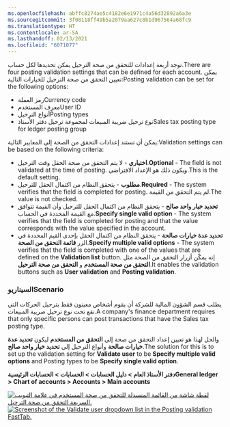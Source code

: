 ```yaml
---
ms.openlocfilehash: abffc8274ae5c4182e6e1971c4a56d32892a6a3e
ms.sourcegitcommit: 3f08118ff49b5a2079aa627c8b1d967564a68fc9
ms.translationtype: HT
ms.contentlocale: ar-SA
ms.lasthandoff: 02/13/2021
ms.locfileid: "6071077"
---
```

<span data-ttu-id="8026a-101">توجد أربعة إعدادات للتحقق من صحة الترحيل يمكن تحديدها لكل حساب.</span><span class="sxs-lookup"><span data-stu-id="8026a-101">There are four posting validation settings that can be defined for each account.</span></span> <span data-ttu-id="8026a-102">يمكن تعيين التحقق من صحة الترحيل للخيارات التالية:</span><span class="sxs-lookup"><span data-stu-id="8026a-102">Posting validation can be set for the following options:</span></span> 

- <span data-ttu-id="8026a-103">‏رمز العملة</span><span class="sxs-lookup"><span data-stu-id="8026a-103">Currency code</span></span>
- <span data-ttu-id="8026a-104">معرِف المستخدم</span><span class="sxs-lookup"><span data-stu-id="8026a-104">User ID</span></span>  
- <span data-ttu-id="8026a-105">أنواع الترحيل</span><span class="sxs-lookup"><span data-stu-id="8026a-105">Posting types</span></span>
- <span data-ttu-id="8026a-106">نوع ترحيل ضريبة المبيعات لمجموعة ترحيل دفتر الأستاذ</span><span class="sxs-lookup"><span data-stu-id="8026a-106">Sales tax posting type for ledger posting group</span></span>

<span data-ttu-id="8026a-107">يمكن أن تستند إعدادات التحقق من الصحة إلى المعايير التالية:</span><span class="sxs-lookup"><span data-stu-id="8026a-107">Validation settings can be based on the following criteria:</span></span> 

- <span data-ttu-id="8026a-108">**اختياري** - لا يتم التحقق من صحة الحقل وقت الترحيل.</span><span class="sxs-lookup"><span data-stu-id="8026a-108">**Optional** - The field is not validated at the time of posting.</span></span> <span data-ttu-id="8026a-109">ويكون ذلك هو الإعداد الافتراضي.</span><span class="sxs-lookup"><span data-stu-id="8026a-109">This is the default setting.</span></span>  
- <span data-ttu-id="8026a-110">**مطلوب** - يتحقق النظام من اكتمال الحقل للترحيل.</span><span class="sxs-lookup"><span data-stu-id="8026a-110">**Required** - The system verifies that the field is completed for posting.</span></span> <span data-ttu-id="8026a-111">لم يتم التحقق من القيمة.</span><span class="sxs-lookup"><span data-stu-id="8026a-111">The value is not checked.</span></span>  
- <span data-ttu-id="8026a-112">**تحديد خيار واحد صالح** - يتحقق النظام من اكتمال الحقل للترحيل وأن القيمة تتوافق مع القيمة المحددة في الحساب.</span><span class="sxs-lookup"><span data-stu-id="8026a-112">**Specify single valid option** - The system verifies that the field is completed for posting and that the value corresponds with the value specified in the account.</span></span>  
- <span data-ttu-id="8026a-113">**تحديد عدة خيارات صالحة** - يتحقق النظام من اكتمال الحقل بإحدى القيم المحددة في الزر **قائمة التحقق من الصحة**.</span><span class="sxs-lookup"><span data-stu-id="8026a-113">**Specify multiple valid options** - The system verifies that the field is completed with one of the values that are defined on the **Validation list** button.</span></span> <span data-ttu-id="8026a-114">إنه يمكّن أزرار التحقق من الصحة مثل **التحقق من صحة المستخدم** و **التحقق من صحة الترحيل**.</span><span class="sxs-lookup"><span data-stu-id="8026a-114">It enables the validation buttons such as **User validation** and **Posting validation**.</span></span> 

### <a name="scenario"></a><span data-ttu-id="8026a-115">السيناريو</span><span class="sxs-lookup"><span data-stu-id="8026a-115">Scenario</span></span>

<span data-ttu-id="8026a-116">يطلب قسم الشؤون المالية للشركة أن يقوم أشخاص معينون فقط بترحيل الحركات التي تقع تحت نوع ترحيل ضريبة المبيعات.</span><span class="sxs-lookup"><span data-stu-id="8026a-116">A company's finance department requires that only specific persons can post transactions that have the Sales tax posting type.</span></span>

<span data-ttu-id="8026a-117">والحل لهذا هو تعيين إعداد التحقق من صحة إلى **التحقق من المستخدم** ليكون **تحديد عدة خيارات صالحة** وأنواع الترحيل إلى **تحديد خيار واحد صالح**.</span><span class="sxs-lookup"><span data-stu-id="8026a-117">The solution for this is to set up the validation setting for **Validate user** to be **Specify multiple valid options** and Posting types to be **Specify single valid option**.</span></span>

<span data-ttu-id="8026a-118">**دفتر الأستاذ العام > دليل الحسابات > الحسابات > الحسابات الرئيسية**</span><span class="sxs-lookup"><span data-stu-id="8026a-118">**General ledger > Chart of accounts > Accounts > Main accounts**</span></span>

<span data-ttu-id="8026a-119">[![لقطة شاشة من القائمة المنسدلة للتحقق من صحة المستخدم في علامة التبويب السريعة التحقق من صحة الترحيل.](../media/posting-validation.png)](../media/posting-validation.png#lightbox)</span><span class="sxs-lookup"><span data-stu-id="8026a-119">[![Screenshot of the Validate user dropdown list in the Posting validation FastTab.](../media/posting-validation.png)](../media/posting-validation.png#lightbox)</span></span>



